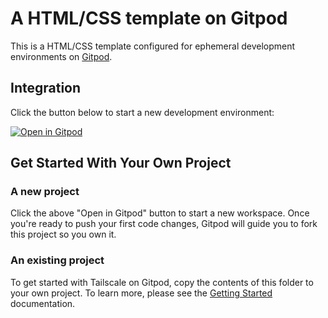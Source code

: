 # A HTML/CSS template on Gitpod

This is a HTML/CSS template configured for ephemeral development environments on [Gitpod](https://www.gitpod.io/).

## Integration

Click the button below to start a new development environment:

[![Open in Gitpod](https://gitpod.io/button/open-in-gitpod.svg)](https://gitpod.io/#https://github.com/gitpod-io/Gitpod-Web-Development-Example)

## Get Started With Your Own Project

### A new project

Click the above "Open in Gitpod" button to start a new workspace. Once you're ready to push your first code changes, Gitpod will guide you to fork this project so you own it.

### An existing project

To get started with Tailscale on Gitpod, copy the contents of this folder to your own project. To learn more, please see the [Getting Started](https://www.gitpod.io/docs/getting-started) documentation.
